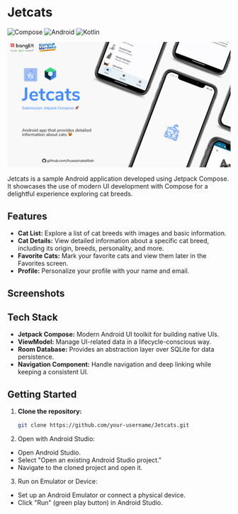 # Jetcats
![Compose](https://img.shields.io/badge/Jetpack%20Compose-4285F4.svg?style=for-the-badge&logo=Jetpack-Compose&logoColor=white)
![Android](https://img.shields.io/badge/Android-3DDC84.svg?style=for-the-badge&logo=Android&logoColor=white)
![Kotlin](https://img.shields.io/badge/Kotlin-7F52FF.svg?style=for-the-badge&logo=Kotlin&logoColor=white)

![Preview Story App](./images/preview.png)

Jetcats is a sample Android application developed using Jetpack Compose. It showcases the use of modern UI development with Compose for a delightful experience exploring cat breeds.

## Features

- **Cat List:** Explore a list of cat breeds with images and basic information.
- **Cat Details:** View detailed information about a specific cat breed, including its origin, breeds, personality, and more.
- **Favorite Cats:** Mark your favorite cats and view them later in the Favorites screen.
- **Profile:** Personalize your profile with your name and email.

## Screenshots

<!-- Add screenshots or GIFs of your application -->

## Tech Stack

- **Jetpack Compose:** Modern Android UI toolkit for building native UIs.
- **ViewModel:** Manage UI-related data in a lifecycle-conscious way.
- **Room Database:** Provides an abstraction layer over SQLite for data persistence.
- **Navigation Component:** Handle navigation and deep linking while keeping a consistent UI.

## Getting Started

1. **Clone the repository:**
   ```bash
   git clone https://github.com/your-username/Jetcats.git
2. Open with Android Studio:
- Open Android Studio.
- Select "Open an existing Android Studio project."
- Navigate to the cloned project and open it.
3. Run on Emulator or Device:
- Set up an Android Emulator or connect a physical device.
- Click "Run" (green play button) in Android Studio.

